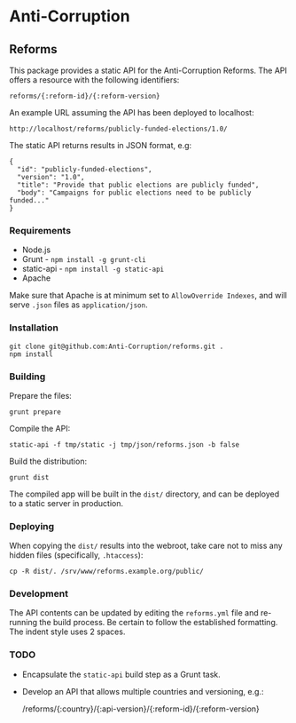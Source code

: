 # Anti-Corruption

## Reforms

This package provides a static API for the Anti-Corruption Reforms. The API
offers a resource with the following identifiers:

    reforms/{:reform-id}/{:reform-version}

An example URL assuming the API has been deployed to localhost:

    http://localhost/reforms/publicly-funded-elections/1.0/

The static API returns results in JSON format, e.g:

    {
      "id": "publicly-funded-elections",
      "version": "1.0",
      "title": "Provide that public elections are publicly funded",
      "body": "Campaigns for public elections need to be publicly funded..."
    }

### Requirements

* Node.js
* Grunt - `npm install -g grunt-cli`
* static-api - `npm install -g static-api`
* Apache

Make sure that Apache is at minimum set to `AllowOverride Indexes`, and will
serve `.json` files as `application/json`.

### Installation

    git clone git@github.com:Anti-Corruption/reforms.git .
    npm install

### Building

Prepare the files:

    grunt prepare

Compile the API:

    static-api -f tmp/static -j tmp/json/reforms.json -b false

Build the distribution:

    grunt dist

The compiled app will be built in the `dist/` directory, and can be deployed to
a static server in production.

### Deploying

When copying the `dist/` results into the webroot, take care not to miss any
hidden files (specifically, `.htaccess`):

    cp -R dist/. /srv/www/reforms.example.org/public/

### Development

The API contents can be updated by editing the `reforms.yml` file and re-running
the build process. Be certain to follow the established formatting. The indent
style uses 2 spaces.

### TODO

* Encapsulate the `static-api` build step as a Grunt task.
* Develop an API that allows multiple countries and versioning, e.g.:

    /reforms/{:country}/{:api-version}/{:reform-id}/{:reform-version}
